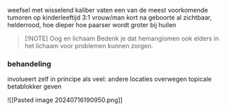 weefsel met wisselend kaliber vaten
een van de meest voorkomende tumoren op kinderleeftijd
3:1 vrouw/man
kort na geboorte al zichtbaar, helderrood, hoe dieper hoe paarser
wordt groter bij huilen

> [!NOTE] Oog en lichaam
> Bedenk je dat hemangiomen ook elders in het lichaam voor problemen kunnen zorgen.

### behandeling
involueert zelf in principe
als veel: andere locaties overwegen
topicale betablokker geven

![[Pasted image 20240716190950.png]]

